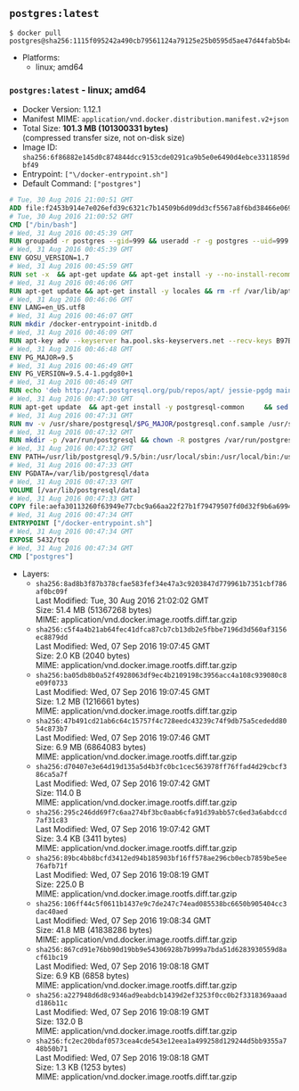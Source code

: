 ## `postgres:latest`

```console
$ docker pull postgres@sha256:1115f095242a490cb79561124a79125e25b0595d5ae47d44fab5b4c1cd10735f
```

-	Platforms:
	-	linux; amd64

### `postgres:latest` - linux; amd64

-	Docker Version: 1.12.1
-	Manifest MIME: `application/vnd.docker.distribution.manifest.v2+json`
-	Total Size: **101.3 MB (101300331 bytes)**  
	(compressed transfer size, not on-disk size)
-	Image ID: `sha256:6f86882e145d0c874844dcc9153cde0291ca9b5e0e6490d4ebce3311859dbf49`
-	Entrypoint: `["\/docker-entrypoint.sh"]`
-	Default Command: `["postgres"]`

```dockerfile
# Tue, 30 Aug 2016 21:00:51 GMT
ADD file:f2453b914e7e026efd39c6321c7b14509b6d09dd3cf5567a8f6bd38466e06954 in / 
# Tue, 30 Aug 2016 21:00:52 GMT
CMD ["/bin/bash"]
# Wed, 31 Aug 2016 00:45:39 GMT
RUN groupadd -r postgres --gid=999 && useradd -r -g postgres --uid=999 postgres
# Wed, 31 Aug 2016 00:45:39 GMT
ENV GOSU_VERSION=1.7
# Wed, 31 Aug 2016 00:45:59 GMT
RUN set -x 	&& apt-get update && apt-get install -y --no-install-recommends ca-certificates wget && rm -rf /var/lib/apt/lists/* 	&& wget -O /usr/local/bin/gosu "https://github.com/tianon/gosu/releases/download/$GOSU_VERSION/gosu-$(dpkg --print-architecture)" 	&& wget -O /usr/local/bin/gosu.asc "https://github.com/tianon/gosu/releases/download/$GOSU_VERSION/gosu-$(dpkg --print-architecture).asc" 	&& export GNUPGHOME="$(mktemp -d)" 	&& gpg --keyserver ha.pool.sks-keyservers.net --recv-keys B42F6819007F00F88E364FD4036A9C25BF357DD4 	&& gpg --batch --verify /usr/local/bin/gosu.asc /usr/local/bin/gosu 	&& rm -r "$GNUPGHOME" /usr/local/bin/gosu.asc 	&& chmod +x /usr/local/bin/gosu 	&& gosu nobody true 	&& apt-get purge -y --auto-remove ca-certificates wget
# Wed, 31 Aug 2016 00:46:06 GMT
RUN apt-get update && apt-get install -y locales && rm -rf /var/lib/apt/lists/* 	&& localedef -i en_US -c -f UTF-8 -A /usr/share/locale/locale.alias en_US.UTF-8
# Wed, 31 Aug 2016 00:46:06 GMT
ENV LANG=en_US.utf8
# Wed, 31 Aug 2016 00:46:07 GMT
RUN mkdir /docker-entrypoint-initdb.d
# Wed, 31 Aug 2016 00:46:09 GMT
RUN apt-key adv --keyserver ha.pool.sks-keyservers.net --recv-keys B97B0AFCAA1A47F044F244A07FCC7D46ACCC4CF8
# Wed, 31 Aug 2016 00:46:48 GMT
ENV PG_MAJOR=9.5
# Wed, 31 Aug 2016 00:46:49 GMT
ENV PG_VERSION=9.5.4-1.pgdg80+1
# Wed, 31 Aug 2016 00:46:49 GMT
RUN echo 'deb http://apt.postgresql.org/pub/repos/apt/ jessie-pgdg main' $PG_MAJOR > /etc/apt/sources.list.d/pgdg.list
# Wed, 31 Aug 2016 00:47:30 GMT
RUN apt-get update 	&& apt-get install -y postgresql-common 	&& sed -ri 's/#(create_main_cluster) .*$/\1 = false/' /etc/postgresql-common/createcluster.conf 	&& apt-get install -y 		postgresql-$PG_MAJOR=$PG_VERSION 		postgresql-contrib-$PG_MAJOR=$PG_VERSION 	&& rm -rf /var/lib/apt/lists/*
# Wed, 31 Aug 2016 00:47:31 GMT
RUN mv -v /usr/share/postgresql/$PG_MAJOR/postgresql.conf.sample /usr/share/postgresql/ 	&& ln -sv ../postgresql.conf.sample /usr/share/postgresql/$PG_MAJOR/ 	&& sed -ri "s!^#?(listen_addresses)\s*=\s*\S+.*!\1 = '*'!" /usr/share/postgresql/postgresql.conf.sample
# Wed, 31 Aug 2016 00:47:32 GMT
RUN mkdir -p /var/run/postgresql && chown -R postgres /var/run/postgresql
# Wed, 31 Aug 2016 00:47:32 GMT
ENV PATH=/usr/lib/postgresql/9.5/bin:/usr/local/sbin:/usr/local/bin:/usr/sbin:/usr/bin:/sbin:/bin
# Wed, 31 Aug 2016 00:47:33 GMT
ENV PGDATA=/var/lib/postgresql/data
# Wed, 31 Aug 2016 00:47:33 GMT
VOLUME [/var/lib/postgresql/data]
# Wed, 31 Aug 2016 00:47:33 GMT
COPY file:aefa30113260f63949e77cbc9a66aa22f27b1f79479507fd0d32f9b6a6994d69 in / 
# Wed, 31 Aug 2016 00:47:34 GMT
ENTRYPOINT ["/docker-entrypoint.sh"]
# Wed, 31 Aug 2016 00:47:34 GMT
EXPOSE 5432/tcp
# Wed, 31 Aug 2016 00:47:34 GMT
CMD ["postgres"]
```

-	Layers:
	-	`sha256:8ad8b3f87b378cfae583fef34e47a3c9203847d779961b7351cbf786af0bc09f`  
		Last Modified: Tue, 30 Aug 2016 21:02:02 GMT  
		Size: 51.4 MB (51367268 bytes)  
		MIME: application/vnd.docker.image.rootfs.diff.tar.gzip
	-	`sha256:c5f4a4b21ab64fec41dfca87cb7cb13db2e5fbbe7196d3d560af3156ec8879dd`  
		Last Modified: Wed, 07 Sep 2016 19:07:45 GMT  
		Size: 2.0 KB (2040 bytes)  
		MIME: application/vnd.docker.image.rootfs.diff.tar.gzip
	-	`sha256:ba05db8b0a52f4928063df9ec4b2109198c3956acc4a108c939080c8e09f0733`  
		Last Modified: Wed, 07 Sep 2016 19:07:45 GMT  
		Size: 1.2 MB (1216661 bytes)  
		MIME: application/vnd.docker.image.rootfs.diff.tar.gzip
	-	`sha256:47b491cd21ab6c64c15757f4c728eedc43239c74f9db75a5cededd8054c873b7`  
		Last Modified: Wed, 07 Sep 2016 19:07:46 GMT  
		Size: 6.9 MB (6864083 bytes)  
		MIME: application/vnd.docker.image.rootfs.diff.tar.gzip
	-	`sha256:d70407e3e64d19d135a5d4b3fc0bc1cec563978ff76ffad4d29cbcf386ca5a7f`  
		Last Modified: Wed, 07 Sep 2016 19:07:42 GMT  
		Size: 114.0 B  
		MIME: application/vnd.docker.image.rootfs.diff.tar.gzip
	-	`sha256:295c246dd69f7c6aa274bf3bc0aab6cfa91d39abb57c6ed3a6abdccd7af31c83`  
		Last Modified: Wed, 07 Sep 2016 19:07:42 GMT  
		Size: 3.4 KB (3411 bytes)  
		MIME: application/vnd.docker.image.rootfs.diff.tar.gzip
	-	`sha256:89bc4bb8bcfd3412ed94b185903bf16ff578ae296cb0ecb7859be5ee76afb71f`  
		Last Modified: Wed, 07 Sep 2016 19:08:19 GMT  
		Size: 225.0 B  
		MIME: application/vnd.docker.image.rootfs.diff.tar.gzip
	-	`sha256:106ff44c5f0611b1437e9c7de247c74ead085538bc6650b905404cc3dac40aed`  
		Last Modified: Wed, 07 Sep 2016 19:08:34 GMT  
		Size: 41.8 MB (41838286 bytes)  
		MIME: application/vnd.docker.image.rootfs.diff.tar.gzip
	-	`sha256:867cd91e76bb90d19bb9e54306928b7b999a7bda51d6283930559d8acf61bc19`  
		Last Modified: Wed, 07 Sep 2016 19:08:18 GMT  
		Size: 6.9 KB (6858 bytes)  
		MIME: application/vnd.docker.image.rootfs.diff.tar.gzip
	-	`sha256:a227948d6d8c9346ad9eabdcb1439d2ef3253f0cc0b2f3318369aaadd186b11c`  
		Last Modified: Wed, 07 Sep 2016 19:08:19 GMT  
		Size: 132.0 B  
		MIME: application/vnd.docker.image.rootfs.diff.tar.gzip
	-	`sha256:fc2ec20bdaf0573cea4cde543e12eea1a499258d129244d5bb9355a748b50b71`  
		Last Modified: Wed, 07 Sep 2016 19:08:18 GMT  
		Size: 1.3 KB (1253 bytes)  
		MIME: application/vnd.docker.image.rootfs.diff.tar.gzip
